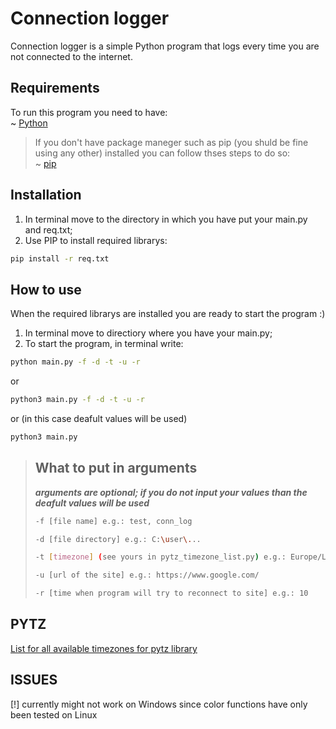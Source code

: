 # Connection logger
Connection logger is a simple Python program that logs every time you are not 
connected to the internet.

## Requirements
To run this program you need to have:<br />
~ [Python](https://www.python.org/downloads/)<br />
> If you don't have package maneger such as pip (you shuld be fine using any other) installed you can follow thses steps to do so:<br />
  ~ [pip](https://www.geeksforgeeks.org/how-to-install-pip-on-windows/#:~:text=Download%20and%20Install%20pip%3A&text=Download%20the%20get%2Dpip.py,where%20the%20above%20file%20exists.&text=and%20wait%20through%20the%20installation,now%20installed%20on%20your%20system)

## Installation
1. In terminal move to the directory in which you have put your main.py and req.txt;
2. Use PIP to install required librarys:
```bash 
pip install -r req.txt
```

## How to use

When the required librarys are installed you are ready to start the program :)
1. In terminal move to directiory where you have your main.py;
2. To start the program, in terminal write:
```bash
python main.py -f -d -t -u -r
```
or
```bash
python3 main.py -f -d -t -u -r
```
or (in this case deafult values will be used)
```bash
python3 main.py
```

>## What to put in arguments
>***arguments are optional; if you do not input your values than the deafult values will be used***
>```bash
>-f [file name] e.g.: test, conn_log
>```
>```bash
>-d [file directory] e.g.: C:\user\...
>```
>```bash
>-t [timezone] (see yours in pytz_timezone_list.py) e.g.: Europe/Ljubljana
>```
>```bash
>-u [url of the site] e.g.: https://www.google.com/
>```
>```bash
>-r [time when program will try to reconnect to site] e.g.: 10
>```


## PYTZ
[List for all available timezones for pytz library](https://github.com/us3-r/connection_logger/blob/main/pytz_timezone_list.py)

## ISSUES
[!] currently might not work on Windows since color functions have only been tested on Linux
